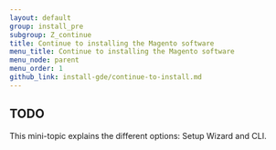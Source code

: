 ```yaml
---
layout: default
group: install_pre
subgroup: Z_continue
title: Continue to installing the Magento software
menu_title: Continue to installing the Magento software
menu_node: parent
menu_order: 1
github_link: install-gde/continue-to-install.md
---
```


## TODO

This mini-topic explains the different options: Setup Wizard and CLI.

